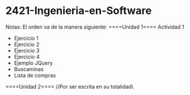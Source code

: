# 2421-Ingenieria-en-Software

Notas:
El orden va de la manera siguiente:
====Unidad 1====
Actividad 1
- Ejercicio 1
- Ejercicio 2
- Ejercicio 3
- Ejercicio 4
- Ejemplo JQuery
- Buscaminas
- Lista de compras

====Unidad 2====
//Por ser escrita en su totalidad\\

